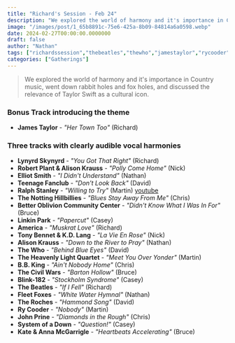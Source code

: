```yaml
---
title: "Richard's Session - Feb 24"
description: "We explored the world of harmony and it's importance in Country music, went down rabbit holes and fox holes, and discussed the relevance of Taylor Swift as a cultural icon."
image: "/images/post/1_65b8891c-75e6-425a-8b09-84814a6a0598.webp"
date: 2024-02-27T00:00:00.0000000
draft: false
author: "Nathan"
tags: ["richardssession","thebeatles","thewho","jamestaylor","rycooder","alisonkrauss","america","robertplant","lynyrdskynyrd","fleetfoxes","kateandannamcgarrigle","bbking","thecivilwars","teenagefanclub","thenottinghillbillies","theheavenlylightquartet","blink-182","theroches","johnprine","linkinpark","elliotsmith","ralphstanley","systemofadown","tonybennetandkdlang","betteroblivioncommunitycenter","youtube"]
categories: ["Gatherings"]
---
```

> We explored the world of harmony and it's importance in Country music, went down rabbit holes and fox holes, and discussed the relevance of Taylor Swift as a cultural icon.
### Bonus Track introducing the theme
- **James Taylor** - _"Her Town Too"_ (Richard)
### Three tracks with clearly audible vocal harmonies
- **Lynyrd Skynyrd** - _"You Got That Right"_ (Richard)
- **Robert Plant & Alison Krauss** - _"Polly Come Home"_ (Nick)
- **Elliot Smith** - _"I Didn't Understand"_ (Nathan)
- **Teenage Fanclub** - _"Don't Look Back"_ (David)
- **Ralph Stanley** - _"Willing to Try"_ (Martin) [youtube](https://www.youtube.com/watch?v=KYkczZbeFMs)
- **The Notting Hillbillies** - _"Blues Stay Away From Me"_ (Chris)
- **Better Oblivion Community Center** - _"Didn't Know What I Was In For"_ (Bruce)
- **Linkin Park** - _"Papercut"_ (Casey)
- **America** - _"Muskrat Love"_ (Richard)
- **Tony Bennet & K.D. Lang** - _"La Vie En Rose"_ (Nick)
- **Alison Krauss** - _"Down to the River to Pray"_ (Nathan)
- **The Who** - _"Behind Blue Eyes"_ (David)
- **The Heavenly Light Quartet** - _"Meet You Over Yonder"_ (Martin)
- **B.B. King** - _"Ain't Nobody Home"_ (Chris)
- **The Civil Wars** - _"Barton Hollow"_ (Bruce)
- **Blink-182** - _"Stockholm Syndrome"_ (Casey)
- **The Beatles** - _"If I Fell"_ (Richard)
- **Fleet Foxes** - _"White Water Hymnal"_ (Nathan)
- **The Roches** - _"Hammond Song"_ (David)
- **Ry Cooder** - _"Nobody"_ (Martin)
- **John Prine** - _"Diamonds in the Rough"_ (Chris)
- **System of a Down** - _"Question!"_ (Casey)
- **Kate & Anna McGarrigle** - _"Heartbeats Accelerating"_ (Bruce)